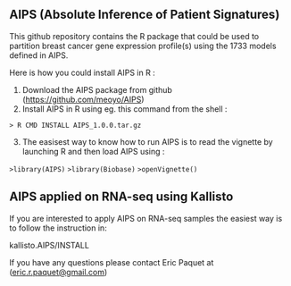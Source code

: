 ## AIPS (Absolute Inference of Patient Signatures) ##

This github repository contains the R package that could be used to partition
breast cancer gene expression profile(s) using the 1733 models defined in AIPS.

Here is how you could install AIPS in R :
1. Download the AIPS package from github (https://github.com/meoyo/AIPS)
2. Install AIPS in R using eg. this command from the shell :

`> R CMD INSTALL AIPS_1.0.0.tar.gz`

3. The easisest way to know how to run AIPS is to read the vignette by launching R and then load AIPS using :

`>library(AIPS)`
`>library(Biobase)`
`>openVignette()`

## AIPS applied on RNA-seq using Kallisto ##

If you are interested to apply AIPS on RNA-seq samples the easiest way is to follow the instruction in:

kallisto.AIPS/INSTALL

If you have any questions please contact Eric Paquet at (eric.r.paquet@gmail.com)
